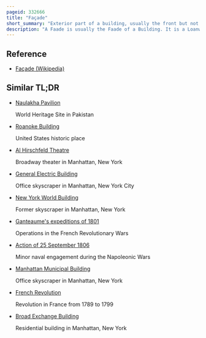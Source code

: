 ```yaml
---
pageid: 332666
title: "Façade"
short_summary: "Exterior part of a building, usually the front but not always"
description: "A Faade is usually the Faade of a Building. It is a Loanword from the french Façade, which means 'Frontage' or 'Face'."
---
```


## Reference

- [Façade (Wikipedia)](https://en.wikipedia.org/?curid=332666)

## Similar TL;DR

- [Naulakha Pavilion](/tldr/en/naulakha-pavilion)

  World Heritage Site in Pakistan

- [Roanoke Building](/tldr/en/roanoke-building)

  United States historic place

- [Al Hirschfeld Theatre](/tldr/en/al-hirschfeld-theatre)

  Broadway theater in Manhattan, New York

- [General Electric Building](/tldr/en/general-electric-building)

  Office skyscraper in Manhattan, New York City

- [New York World Building](/tldr/en/new-york-world-building)

  Former skyscraper in Manhattan, New York

- [Ganteaume's expeditions of 1801](/tldr/en/ganteaumes-expeditions-of-1801)

  Operations in the French Revolutionary Wars

- [Action of 25 September 1806](/tldr/en/action-of-25-september-1806)

  Minor naval engagement during the Napoleonic Wars

- [Manhattan Municipal Building](/tldr/en/manhattan-municipal-building)

  Office skyscraper in Manhattan, New York

- [French Revolution](/tldr/en/french-revolution)

  Revolution in France from 1789 to 1799

- [Broad Exchange Building](/tldr/en/broad-exchange-building)

  Residential building in Manhattan, New York
